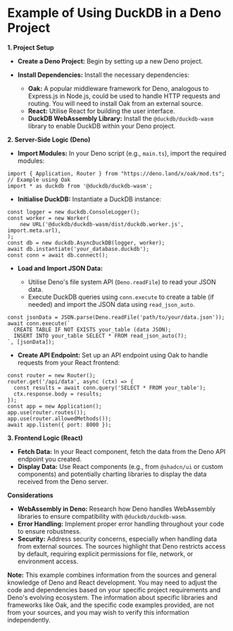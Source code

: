 # Example of Using DuckDB in a Deno Project

**1. Project Setup**

- **Create a Deno Project:** Begin by setting up a new Deno project.

- **Install Dependencies:** Install the necessary dependencies:

  - **Oak:** A popular middleware framework for Deno, analogous to Express.js in Node.js, could be used to handle HTTP requests and routing. You will need to install Oak from an external source.
  - **React:** Utilise React for building the user interface.
  - **DuckDB WebAssembly Library:** Install the  `@duckdb/duckdb-wasm` library to enable DuckDB within your Deno project.

**2. Server-Side Logic (Deno)**

- **Import Modules:** In your Deno script (e.g., `main.ts`), import the required modules:

```
import { Application, Router } from "https://deno.land/x/oak/mod.ts"; // Example using Oak
import * as duckdb from '@duckdb/duckdb-wasm';
```

- **Initialise DuckDB:** Instantiate a DuckDB instance:

```
const logger = new duckdb.ConsoleLogger();
const worker = new Worker(
    new URL('@duckdb/duckdb-wasm/dist/duckdb.worker.js', import.meta.url),
);
const db = new duckdb.AsyncDuckDB(logger, worker);
await db.instantiate('your_database.duckdb');
const conn = await db.connect();
```

- **Load and Import JSON Data:**

  - Utilise Deno's file system API (`Deno.readFile`) to read your JSON data.
  - Execute DuckDB queries using `conn.execute` to create a table (if needed) and import the JSON data using `read_json_auto`.

```
const jsonData = JSON.parse(Deno.readFile('path/to/your/data.json'));
await conn.execute(`
  CREATE TABLE IF NOT EXISTS your_table (data JSON);
  INSERT INTO your_table SELECT * FROM read_json_auto(?);
`, [jsonData]);
```

- **Create API Endpoint:** Set up an API endpoint using Oak to handle requests from your React frontend:

```
const router = new Router();
router.get('/api/data', async (ctx) => {
  const results = await conn.query('SELECT * FROM your_table');
  ctx.response.body = results;
});
const app = new Application();
app.use(router.routes());
app.use(router.allowedMethods());
await app.listen({ port: 8000 });
```

**3. Frontend Logic (React)**

- **Fetch Data:** In your React component, fetch the data from the Deno API endpoint you created.
- **Display Data:** Use React components (e.g., from `@shadcn/ui` or custom components) and potentially charting libraries to display the data received from the Deno server.

**Considerations**

- **WebAssembly in Deno:** Research how Deno handles WebAssembly libraries to ensure compatibility with `@duckdb/duckdb-wasm`.
- **Error Handling:** Implement proper error handling throughout your code to ensure robustness.
- **Security:** Address security concerns, especially when handling data from external sources. The sources highlight that Deno restricts access by default, requiring explicit permissions for file, network, or environment access.

**Note:** This example combines information from the sources and general knowledge of Deno and React development. You may need to adjust the code and dependencies based on your specific project requirements and Deno's evolving ecosystem. The information about specific libraries and frameworks like Oak, and the specific code examples provided, are not from your sources, and you may wish to verify this information independently.
